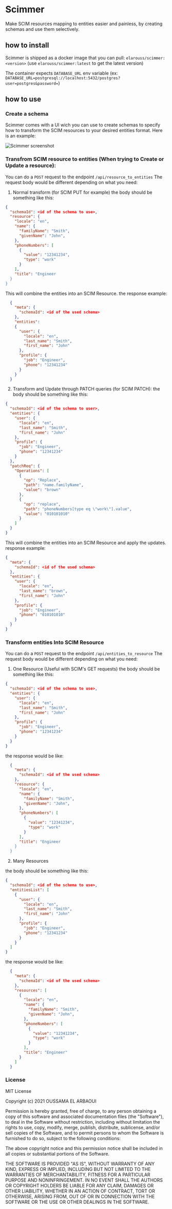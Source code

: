 # Scimmer

Make SCIM resources mapping to entities easier and painless, by creating schemas and use them selectively.

## how to install

Scimmer is shipped as a docker image that you can pull: `elarouss/scimmer:<version>`
(use `elarouss/scimmer:latest` to get the latest version)

The container expects `DATABASE_URL` env variable (ex: `DATABASE_URL=postgresql://localhost:5432/postgres?user=postgres&password=`)

## how to use

### Create a schema

Scimmer comes with a UI wich you can use to create schemas to specify how to transform the SCIM resources to your desired entities format.
Here is an example:

![Scimmer screenshot](screenshot1.png)

### Transfrom SCIM resource to entities (When trying to Create or Update a resource):

You can do a `POST` request to the endpoint `/api/resource_to_entities`
The request body would be different depending on what you need:

1. Normal transform (for SCIM PUT for example)
   the body should be something like this:

```json
{
  "schemaId": <id of the schema to use>,
  "resource": {
    "locale": "en",
    "name": {
      "familyName": "Smith",
      "givenName": "John",
    },
    "phoneNumbers": [
      {
        "value": "12341234",
        "type": "work"
      }
    ],
    "title": "Engineer
  }
}
```

This will combine the entities into an SCIM Resource. the response example:
```json
  {
    "meta": {
      "schemaId": <id of the used schema>
    },
    "entities":
    {
      "user": {
        "locale": "en",
        "last_name": "Smith",
        "first_name": "John"
      },
      "profile": {
        "job": "Engineer",
        "phone": "12341234"
      }
    }
  }
```

2. Transform and Update through PATCH queries (for SCIM PATCH):
   the body should be something like this:

```json
{
  "schemaId": <id of the schema to user>,
  "entities": {
    "user": {
      "locale": "en",
      "last_name": "Smith",
      "first_name": "John"
    },
    "profile": {
      "job": "Engineer",
      "phone": "12341234"
    }
  },
  "patchReq": {
    "Operations": [
      {
        "op": "Replace",
        "path": "name.familyName",
        "value": "brown"
      },
      {
        "op": "replace",
        "path": "phoneNumbers[type eq \"work\"].value",
        "value": "010101010"
      }
    ]
  }
}
```

This will combine the entities into an SCIM Resource and apply the updates. response example:
```json
{
  "meta": {
    "schemaId": <id of the used schema>
  }, 
  "entities": {
    "user": {
      "locale": "en",
      "last_name": "brown",
      "first_name": "John"
    },
    "profile": {
      "job": "Engineer",
      "phone": "010101010"
    }
  }
}
```


### Transform entities Into SCIM Resource
You can do a `POST` request to the endpoint `/api/entities_to_resource`
The request body would be different depending on what you need:

1. One Resource (Useful with SCIM's GET requests)
  the body should be something like this:

```json
{
  "schemaId": <id of the schema to use>,
  "entities": {
    "user": {
      "locale": "en",
      "last_name": "Smith",
      "first_name": "John"
    },
    "profile": {
      "job": "Engineer",
      "phone": "12341234"
    }
  }
}
```

the response would be like:
```json
  {
    "meta": {
      "schemaId": <id of the used schema>
    },
    "resource": {
      "locale": "en",
      "name": {
        "familyName": "Smith",
        "givenName": "John",
      },
      "phoneNumbers": [
        {
          "value": "12341234",
          "type": "work"
        }
      ],
      "title": "Engineer
    }
  }
```

2. Many Resources 

the body should be something like this:
```json
{
  "schemaId": <id of the schema to use>,
  "entitiesList": [
    {
      "user": {
        "locale": "en",
        "last_name": "Smith",
        "first_name": "John"
      },
      "profile": {
        "job": "Engineer",
        "phone": "12341234"
      }
    }
  ]
}
```

the response would be like:
```json
  {
    "meta": {
      "schemaId": <id of the used schema>
    },
    "resources": [
      {
        "locale": "en",
        "name": {
          "familyName": "Smith",
          "givenName": "John",
        },
        "phoneNumbers": [
          {
            "value": "12341234",
            "type": "work"
          }
        ],
        "title": "Engineer"
      }
    ]
  }
```
### License

MIT License

Copyright (c) 2021 OUSSAMA EL ARBAOUI

Permission is hereby granted, free of charge, to any person obtaining a copy
of this software and associated documentation files (the "Software"), to deal
in the Software without restriction, including without limitation the rights
to use, copy, modify, merge, publish, distribute, sublicense, and/or sell
copies of the Software, and to permit persons to whom the Software is
furnished to do so, subject to the following conditions:

The above copyright notice and this permission notice shall be included in all
copies or substantial portions of the Software.

THE SOFTWARE IS PROVIDED "AS IS", WITHOUT WARRANTY OF ANY KIND, EXPRESS OR
IMPLIED, INCLUDING BUT NOT LIMITED TO THE WARRANTIES OF MERCHANTABILITY,
FITNESS FOR A PARTICULAR PURPOSE AND NONINFRINGEMENT. IN NO EVENT SHALL THE
AUTHORS OR COPYRIGHT HOLDERS BE LIABLE FOR ANY CLAIM, DAMAGES OR OTHER
LIABILITY, WHETHER IN AN ACTION OF CONTRACT, TORT OR OTHERWISE, ARISING FROM,
OUT OF OR IN CONNECTION WITH THE SOFTWARE OR THE USE OR OTHER DEALINGS IN THE
SOFTWARE.
